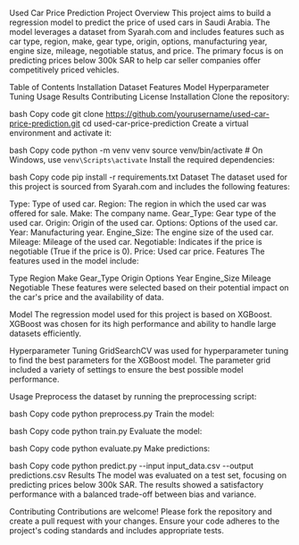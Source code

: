 Used Car Price Prediction
Project Overview
This project aims to build a regression model to predict the price of used cars in Saudi Arabia. The model leverages a dataset from Syarah.com and includes features such as car type, region, make, gear type, origin, options, manufacturing year, engine size, mileage, negotiable status, and price. The primary focus is on predicting prices below 300k SAR to help car seller companies offer competitively priced vehicles.

Table of Contents
Installation
Dataset
Features
Model
Hyperparameter Tuning
Usage
Results
Contributing
License
Installation
Clone the repository:

bash
Copy code
git clone https://github.com/yourusername/used-car-price-prediction.git
cd used-car-price-prediction
Create a virtual environment and activate it:

bash
Copy code
python -m venv venv
source venv/bin/activate   # On Windows, use `venv\Scripts\activate`
Install the required dependencies:

bash
Copy code
pip install -r requirements.txt
Dataset
The dataset used for this project is sourced from Syarah.com and includes the following features:

Type: Type of used car.
Region: The region in which the used car was offered for sale.
Make: The company name.
Gear_Type: Gear type of the used car.
Origin: Origin of the used car.
Options: Options of the used car.
Year: Manufacturing year.
Engine_Size: The engine size of the used car.
Mileage: Mileage of the used car.
Negotiable: Indicates if the price is negotiable (True if the price is 0).
Price: Used car price.
Features
The features used in the model include:

Type
Region
Make
Gear_Type
Origin
Options
Year
Engine_Size
Mileage
Negotiable
These features were selected based on their potential impact on the car's price and the availability of data.

Model
The regression model used for this project is based on XGBoost. XGBoost was chosen for its high performance and ability to handle large datasets efficiently.

Hyperparameter Tuning
GridSearchCV was used for hyperparameter tuning to find the best parameters for the XGBoost model. The parameter grid included a variety of settings to ensure the best possible model performance.

Usage
Preprocess the dataset by running the preprocessing script:

bash
Copy code
python preprocess.py
Train the model:

bash
Copy code
python train.py
Evaluate the model:

bash
Copy code
python evaluate.py
Make predictions:

bash
Copy code
python predict.py --input input_data.csv --output predictions.csv
Results
The model was evaluated on a test set, focusing on predicting prices below 300k SAR. The results showed a satisfactory performance with a balanced trade-off between bias and variance.

Contributing
Contributions are welcome! Please fork the repository and create a pull request with your changes. Ensure your code adheres to the project's coding standards and includes appropriate tests.
